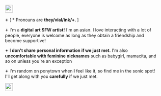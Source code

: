 <img src='https://64.media.tumblr.com/d55512bacec0b3eb40cf59a10c0a55a1/a27cd876811eb0de-0f/s540x810/35a05debd5c3198f6985f5395a01df861da38d05.gifv' style='height: 25px; width: auto;'></img>
<p>𖥔 [ * Pronouns are <b>they/vial/ink/+</b>. ]</p>
<p>𖥔 I'm a <b>digital art SFW artist!</b> I'm an asian. I love interacting with a lot of people, everyone is welcome as long as they obtain a friendship and become supportive!</p>
<p>𖥔 <b>I don't share personal information if we just met.</b> I'm also <b>uncomfortable with feminine nicknames</b> such as babygirl, mamacita, and so on unless you're an exception</p>
<p>𖥔 I'm random on ponytown when I feel like it, so find me in the sonic spot! I'll get along with you <b>carefully</b> if we just met.</p>

<img src='https://64.media.tumblr.com/d55512bacec0b3eb40cf59a10c0a55a1/a27cd876811eb0de-0f/s540x810/35a05debd5c3198f6985f5395a01df861da38d05.gifv' style='height: 25px; width: auto;'></img>
